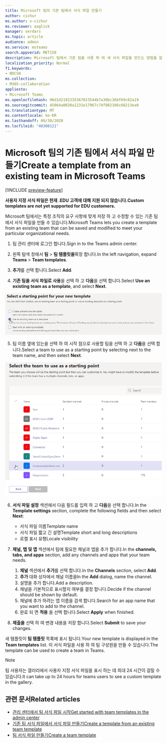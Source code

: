 ```yaml
---
title: Microsoft 팀의 기존 팀에서 서식 파일 만들기
author: cichur
ms.author: v-cichur
ms.reviewer: aaglick
manager: serdars
ms.topic: article
audience: admin
ms.service: msteams
search.appverid: MET150
description: Microsoft 팀에서 기존 팀을 사용 하 여 새 서식 파일을 만드는 방법을 알아봅니다.
localization_priority: Normal
f1.keywords:
- NOCSH
ms.collection:
- M365-collaboration
appliesto:
- Microsoft Teams
ms.openlocfilehash: 96d1d2192335367023544b7a30bc36bf69c02a19
ms.sourcegitcommit: 45064a0020a1231e17967c74f082106c68213ea0
ms.translationtype: MT
ms.contentlocale: ko-KR
ms.lasthandoff: 09/30/2020
ms.locfileid: "48308121"
---
```

# <a name="create-a-template-from-an-existing-team-in-microsoft-teams"></a><span data-ttu-id="3b8f4-103">Microsoft 팀의 기존 팀에서 서식 파일 만들기</span><span class="sxs-lookup"><span data-stu-id="3b8f4-103">Create a template from an existing team in Microsoft Teams</span></span>

[!INCLUDE [preview-feature](includes/preview-feature.md)]

<span data-ttu-id="3b8f4-104">**사용자 지정 서식 파일은 현재 .EDU 고객에 대해 지원 되지 않습니다.**</span><span class="sxs-lookup"><span data-stu-id="3b8f4-104">**Custom templates are not yet supported for EDU customers.**</span></span>

<span data-ttu-id="3b8f4-105">Microsoft 팀에서는 특정 조직의 요구 사항에 맞게 저장 하 고 수정할 수 있는 기존 팀에서 서식 파일을 만들 수 있습니다.</span><span class="sxs-lookup"><span data-stu-id="3b8f4-105">Microsoft Teams lets you create a template from an existing team that can be saved and modified to meet your particular organizational needs.</span></span>

1. <span data-ttu-id="3b8f4-106">팀 관리 센터에 로그인 합니다.</span><span class="sxs-lookup"><span data-stu-id="3b8f4-106">Sign in to the Teams admin center.</span></span>

2. <span data-ttu-id="3b8f4-107">왼쪽 탐색 창에서 **팀**  >  **팀 템플릿을**확장 합니다.</span><span class="sxs-lookup"><span data-stu-id="3b8f4-107">In the left navigation, expand **Teams** > **Team templates**.</span></span>

3. <span data-ttu-id="3b8f4-108">**추가**를 선택 합니다.</span><span class="sxs-lookup"><span data-stu-id="3b8f4-108">Select **Add**.</span></span>

4. <span data-ttu-id="3b8f4-109">**기존 팀을 서식 파일로 사용**을 선택 하 고 **다음**을 선택 합니다.</span><span class="sxs-lookup"><span data-stu-id="3b8f4-109">Select **Use an existing team as a template**, and select **Next**.</span></span>

 ![기존 팀을 서식 파일로 강조 표시 하 여 팀 서식 파일 시작 화면 이미지입니다.](media/team-existing-team-as-template.png)

5. <span data-ttu-id="3b8f4-111">팀 이름 옆에 있는을 선택 하 여 시작 점으로 사용할 팀을 선택 하 고 **다음**을 선택 합니다.</span><span class="sxs-lookup"><span data-stu-id="3b8f4-111">Select a team to use as a starting point by selecting next to the team name, and then select **Next**.</span></span>

![한 팀이 강조 표시 된 팀 목록의 이미지입니다.](media/team-existing-team-selection.png)

6. <span data-ttu-id="3b8f4-113">**서식 파일 설정** 섹션에서 다음 필드를 입력 하 고 **다음**을 선택 합니다.</span><span class="sxs-lookup"><span data-stu-id="3b8f4-113">In the **Template settings** section, complete the following fields and then select **Next**:</span></span>
    - <span data-ttu-id="3b8f4-114">서식 파일 이름</span><span class="sxs-lookup"><span data-stu-id="3b8f4-114">Template name</span></span>
    - <span data-ttu-id="3b8f4-115">서식 파일 짧고 긴 설명</span><span class="sxs-lookup"><span data-stu-id="3b8f4-115">Template short and long descriptions</span></span>
    - <span data-ttu-id="3b8f4-116">로캘 표시 유형</span><span class="sxs-lookup"><span data-stu-id="3b8f4-116">Locale visibility</span></span>  
  
7. <span data-ttu-id="3b8f4-117">**채널, 탭 및 앱** 섹션에서 팀에 필요한 채널과 앱을 추가 합니다.</span><span class="sxs-lookup"><span data-stu-id="3b8f4-117">In the **channels, tabs, and apps** section, add any channels and apps that your team needs.</span></span>

    1. <span data-ttu-id="3b8f4-118">**채널** 섹션에서 **추가**를 선택 합니다.</span><span class="sxs-lookup"><span data-stu-id="3b8f4-118">In the **Channels** section, select **Add**.</span></span>
    2. <span data-ttu-id="3b8f4-119">**추가** 대화 상자에서 채널 이름을</span><span class="sxs-lookup"><span data-stu-id="3b8f4-119">In the **Add** dialog, name the channel.</span></span>
    3. <span data-ttu-id="3b8f4-120">설명을 추가 합니다.</span><span class="sxs-lookup"><span data-stu-id="3b8f4-120">Add a description.</span></span>
    4. <span data-ttu-id="3b8f4-121">채널을 기본적으로 표시할지 여부를 결정 합니다.</span><span class="sxs-lookup"><span data-stu-id="3b8f4-121">Decide if the channel should be shown by default.</span></span>
    5. <span data-ttu-id="3b8f4-122">채널에 추가 하려는 앱 이름을 검색 합니다.</span><span class="sxs-lookup"><span data-stu-id="3b8f4-122">Search for an app name that you want to add to the channel.</span></span>
    6. <span data-ttu-id="3b8f4-123">완료 되 면 **적용** 을 선택 합니다.</span><span class="sxs-lookup"><span data-stu-id="3b8f4-123">Select **Apply** when finished.</span></span>

8. <span data-ttu-id="3b8f4-124">**제출을** 선택 하 여 변경 내용을 저장 합니다.</span><span class="sxs-lookup"><span data-stu-id="3b8f4-124">Select **Submit** to save your changes.</span></span>

<span data-ttu-id="3b8f4-125">새 템플릿이 **팀 템플릿** 목록에 표시 됩니다.</span><span class="sxs-lookup"><span data-stu-id="3b8f4-125">Your new template is displayed in the **Team templates** list.</span></span> <span data-ttu-id="3b8f4-126">이 서식 파일을 사용 하 여 팀 구성원을 만들 수 있습니다.</span><span class="sxs-lookup"><span data-stu-id="3b8f4-126">The template can be used to create a team in Teams.</span></span>

> [!Note]
> <span data-ttu-id="3b8f4-127">팀 사용자는 갤러리에서 사용자 지정 서식 파일을 표시 하는 데 최대 24 시간이 걸릴 수 있습니다.</span><span class="sxs-lookup"><span data-stu-id="3b8f4-127">It can take up to 24 hours for teams users to see a custom template in the gallery.</span></span>

## <a name="related-articles"></a><span data-ttu-id="3b8f4-128">관련 문서</span><span class="sxs-lookup"><span data-stu-id="3b8f4-128">Related articles</span></span>

- [<span data-ttu-id="3b8f4-129">관리 센터에서 팀 서식 파일 시작</span><span class="sxs-lookup"><span data-stu-id="3b8f4-129">Get started with team templates in the admin center</span></span>](get-started-with-teams-templates-in-the-admin-console.md)
- [<span data-ttu-id="3b8f4-130">기존 팀 서식 파일에서 서식 파일 만들기</span><span class="sxs-lookup"><span data-stu-id="3b8f4-130">Create a template from an existing team template</span></span>](create-template-from-existing-template.md)
- [<span data-ttu-id="3b8f4-131">팀 서식 파일 만들기</span><span class="sxs-lookup"><span data-stu-id="3b8f4-131">Create a team template</span></span>](create-a-team-template.md)
